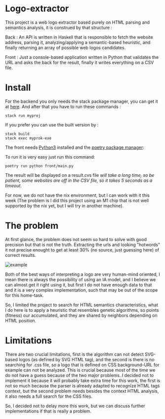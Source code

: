# Logo-extractor

This project is a web logo extractor based purely on HTML parsing and semantics analysis, it is construed by that structure :
 
  Back : An API is written in Haskell that is responsible to fetch the website address, parsing it, analyzing/applying a semantic-based heuristic, and finally returning an array of possible web logos candidates.
  
  Front : Just a console-based application written in Python that validates the URL and asks the back for the result, finally it writes everything on a CSV file.
 
 
 # Install
 
For the backend you only needs the stack package manager, you can get it at [here](https://docs.haskellstack.org/en/stable/install_and_upgrade/).
And after that you have to run these commands :

```
stack run myproj
```

If you prefer you can use the built version by :

```
stack build
stack exec myprok-exe
```

The front needs [Python3](https://www.python.org/downloads/) installed and the [poetry package manager](https://python-poetry.org/docs/master/#installing-with-the-official-installer):

To run it is very easy just run this command:

```
poetry run python front/main.py
```

The result will be displayed on a result.cvs file *will take a long time, so be patient, some websites are off in the CSV file, so it takes 5 seconds as a timeout*.

For now, we do not have the nix environment, but I can work with it this week (The problem is I did this project using an M1 chip that is not well supported by the nix yet, but I will try in another machine).

# The problem

At first glance, the problem does not seem so hard to solve with good precision but that is not the truth.
Extracting the urls and looking "hotwords" it not precise enought to get at least 30% (no source, just guessing here) of correct results.

![example](https://i.ibb.co/8rpy7X2/Screen-Shot-2022-08-30-at-21-09-27.png)

Both of the best ways of interpreting a logo are very human-mind oriented, I mean there is always the possibility of using an IA model, and I believe we can almost get it right using it, but first I do not have enough data to that and it is a very complex implementation, such that may be out of the scope for this home-task. 

So, I limited the project to search for HTML semantics characteristics, what I do here is to apply a heuristic that resembles genetic algorithms, so points (fitness) our accumulated, and they are shared by neighbors depending on HTML position.

# Limitations

There are two crucial limitations, first is the algorithm can not detect SVG-based logos (as defined by SVG HTML tag), and the second is there is no searching for .css file, so a logo that is defined on CSS background-URL for example can not be analyzed. This is crucial because most of the time we do not have a guess because of the two major problems. 
I decided not to implement it because it will probably take extra time for this work, the first is not so much because the parser is already adapted to recognize HTML tags context, but the second problem needs besides the context HTML analysis, it also needs a full search for the CSS files.

So, I decided not to delay more this work, but we can discuss further implementations if that is really a problem.
